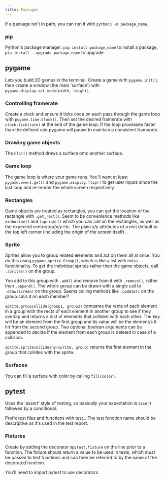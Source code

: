 ```yaml
---
title: Packages
---
```


If a package isn't in path, you can run it with `python3 -m package_name`.

### pip

Python's package manager. `pip install package_name` to install a package, `pip install --upgrade package_name` to upgrade.

## pygame

Lets you build 2D games in the terminal. Create a game with `pygame.init()`, then create a window (the main 'surface') with `pygame.display.set_mode(width, height)`.

### Controlling framerate

Create a clock and ensure it ticks once on each pass through the game loop with `pygame.time.Clock()`. Then set the desired framerate with `clock.tick(rate)` at the end of the game loop. If the loop processes faster than the defined rate pygame will pause to maintain a consistent framerate.

### Drawing game objects

The `blit()` method draws a surface onto another surface.

### Game loop

The game loop is where your game runs. You'll want at least `pygame.event.get()` and `pygame.display.flip()` to get user inputs since the last loop and re-render the whole screen respectively.

### Rectangles

Game objects are treated as rectangles, you can get the location of the rectangle with `.get_rect()`. Seem to be convenience methods like `midbottom()` and `topright()` which you can call on the rectangles, as well as the expected centre/top/x/y etc. The plain x/y attributes of a rect default to the top left corner (including the origin of the screen itself).

### Sprite

Sprites allow you to group related elements and act on them all at once. You do this using `pygame.sprite.Group()`, which is like a list with extra functionality. To get the individual sprites rather than the game objects, call `.sprites()` on the group.

You add to this group with `.add()` and remove from it with `.remove()`, rather than `.append()`. The whole group can be drawn with a single call to `.draw(screen)` on the group. Seems calling methods like `.update()` on the group calls it on each member?

`sprite.groupcollide(group1, group2)` compares the rects of each element in a group with the rects of each element in another group to see if they overlap and returns a dict of elements that collided with each other. The key will be an element from the first group and its value will be the element/s it hit from the second group. Two optional boolean arguments can be appended to decide if the element from each group is deleted in case of a collision.

`sprite.spritecollideany(sprite, group)` returns the first element in the group that collides with the sprite.

### Surfaces

You can fill a surface with color by calling `fill(color)`.

## pytest

Uses the 'assert' style of testing, so basically your expectation is `assert` followed by a conditional.

Prefix test files and functions with test\_. The test function name should be descriptive as it's used in the test report.

### Fixtures

Create by adding the decorator `@pytest.fixture` on the line prior to a function. The fixture should return a value to be used in tests, which must be passed to test functions and can then be referred to by the name of the decorated function.

You'll need to import pytest to use decorators.

